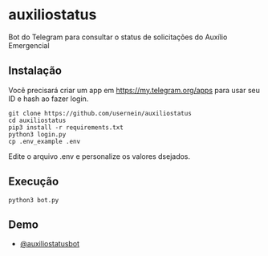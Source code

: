 # auxiliostatus
Bot do Telegram para consultar o status de solicitações do Auxílio Emergencial

## Instalação
Você precisará criar um app em https://my.telegram.org/apps para usar seu ID e hash ao fazer login.
```
git clone https://github.com/usernein/auxiliostatus
cd auxiliostatus
pip3 install -r requirements.txt
python3 login.py
cp .env_example .env
```
Edite o arquivo .env e personalize os valores dsejados.

## Execução
`python3 bot.py`

## Demo
- [@auxiliostatusbot](https://t.me/auxiliostatusbot)